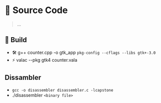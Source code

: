 # 📜 Source Code

> ...

## 🚀 Build

- 🛠️ g++ counter.cpp -o gtk_app `pkg-config --cflags --libs gtk+-3.0`
- ⚡ valac --pkg gtk4 counter.vala

## Dissambler

- `gcc -o disassembler disassembler.c -lcapstone`
- ./disassembler `<binary file>`
